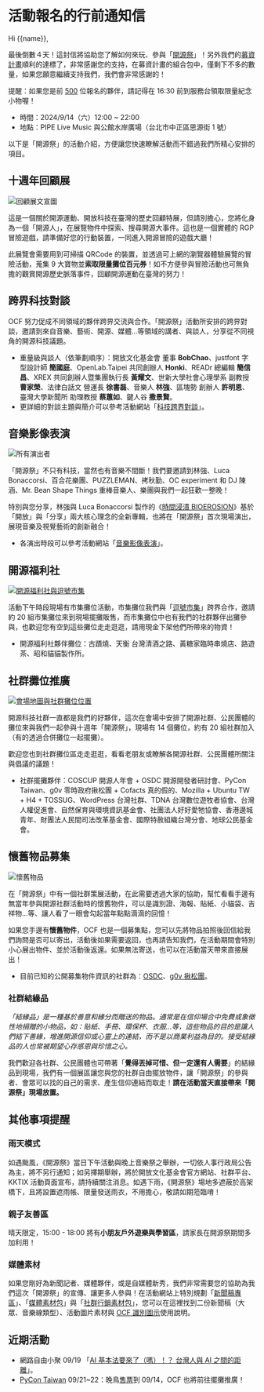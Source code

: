 # 活動報名的行前通知信

Hi {{name}},

最後倒數４天！這封信將協助您了解如何來玩、參與「[開源祭](https://10years.ocf.tw/)」！另外我們的[募資計畫](https://10years.ocf.tw/bioerosion.html)順利的達標了，非常感謝您的支持，在募資計畫的組合包中，僅剩下不多的數量，如果您願意繼續支持我們，我們會非常感謝的！

提醒：如果您是前 [500](https://ocftw.kktix.cc/events/festival2024) 位報名的夥伴，請記得在 16:30 前到服務台領取限量紀念小物喔！

- 時間：2024/9/14（六）12:00 ~ 22:00
- 地點：PIPE Live Music 與公館水岸廣場（台北市中正區思源街 1 號）

以下是「開源祭」的活動介紹，方便讓您快速瞭解活動而不錯過我們所精心安排的項目。

## 十週年回顧展

![回顧展文宣圖](https://10years.ocf.tw/img/ocf_10years_lookback_16x9.webp)

這是一個關於開源運動、開放科技在臺灣的歷史回顧特展，但請別擔心，您將化身為一個「開源人」，在展覽物件中探索、搜尋開源大事件。這也是一個實體的 RGP 冒險遊戲，請準備好您的行動裝置，一同進入開源冒險的遊戲大廳！

此展覽會需要用到可掃描 QRCode 的裝置，並透過可上網的瀏覽器體驗展覽的冒險活動，蒐集 9 大寶物並**索取限量攤位百元券**！如不方便參與冒險活動也可無負擔的觀賞開源歷史脈落事件，回顧開源運動在臺灣的努力！

## 跨界科技對談

OCF 努力促成不同領域的夥伴跨界交流與合作。「開源祭」活動所安排的跨界對談，邀請到來自音樂、藝術、開源、媒體…等領域的講者、與談人，分享從不同視角的開源科技議題。

- 重量級與談人（依筆劃順序）：開放文化基金會 董事 **BobChao**、justfont 字型設計師 **簡國庭**、OpenLab.Taipei 共同創辦人 **Honki**、READr 總編輯 **簡信昌**、XREX 共同創辦人暨集團執行長 **黃耀文**、世新大學社會心理學系 副教授 **曹家榮**、法律白話文 營運長 **徐書磊**、音樂人 **林強**、區塊勢 創辦人 **許明恩**、臺灣大學新聞所 助理教授 **蔡蕙如**、鍵人谷 **撒景賢**。
- 更詳細的對談主題與簡介可以參考活動網站「[科技跨界對談](https://10years.ocf.tw/#techtalk)」。

## 音樂影像表演

![所有演出者](https://10years.ocf.tw/img/all_performers.webp)

「開源祭」不只有科技，當然也有音樂不間斷！我們要邀請到林強、Luca Bonaccorsi、百合花樂團、PUZZLEMAN、拷秋勤、OC experiment 和 DJ 陳涵、Mr. Bean Shape Things 重棒音樂人、樂團與我們一起狂歡一整晚！

特別與您分享，林強與 Luca Bonaccorsi 製作的《[時間浸漬 BIOEROSION](https://10years.ocf.tw/bioerosion.html)》基於「開放」與「分享」兩大核心理念的全新專輯，也將在「開源祭」首次現場演出，展現音樂及視覺藝術的創新融合！

- 各演出時段可以參考活動網站「[音樂影像表演](https://10years.ocf.tw/#schedule)」。

## 開源福利社

[![開源福利社與逗號市集](https://10years.ocf.tw/img/ocf_10years_booth_fb.webp)](https://www.facebook.com/photo/?fbid=448793483920704&set=a.441257878007598)

活動下午時段現場有市集攤位活動，市集攤位我們與「[逗號市集](https://www.facebook.com/commamarket.tw)」跨界合作，邀請約 20 組市集攤位來到現場擺攤販售，而市集攤位中也有我們的社群夥伴出攤參與，也歡迎您有空到這些攤位走走逛逛，請用現金下架他們所帶來的物資！

- 開源福利社夥伴攤位：古蹟燒、天衡 台灣清酒之路、黃糖家臨時串燒店、路遊茶、昭和貓貓製作所。

## 社群攤位推廣

[![會場地圖與社群攤位位置](https://10years.ocf.tw/img/10years_maps_1643.webp)](https://10years.ocf.tw/img/10years_maps_1643.webp)

開源科技社群一直都是我們的好夥伴，這次在會場中安排了開源社群、公民團體的攤位來與我們一起參與十週年「開源祭」，現場有 14 個攤位，約有 20 組社群加入（有的透過合併攤位一起擺攤）。

歡迎您也到社群攤位區走走逛逛，看看老朋友或瞭解各開源社群、公民團體所關注與倡議的議題！

- 社群擺攤夥伴：COSCUP 開源人年會 + OSDC 開源開發者研討會、PyCon Taiwan、g0v 零時政府揪松團 + Cofacts 真的假的、Mozilla + Ubuntu TW + H4 + TOSSUG、WordPress 台灣社群、TDNA 台灣數位遊牧者協會、台灣人權促進會、自然保育與環境資訊基金會、社團法人好好愛牠協會、香港邊城青年、財團法人民間司法改革基金會、國際特赦組織台灣分會、地球公民基金會。

## 懷舊物品募集

![懷舊物品](https://10years.ocf.tw/img/edm_coscup_2009.webp)

在「開源祭」中有一個社群策展活動，在此需要透過大家的協助，幫忙看看手邊有無當年參與開源社群活動時的懷舊物件，可以是識別證、海報、貼紙、小貓袋、吉祥物…等、讓人看了一眼會勾起當年點點滴滴的回憶！

如果您手邊有**懷舊物件**，OCF 也是一個募集點，您可以先將物品拍照後回信給我們詢問是否可以寄出，活動後如果需要返回，也再請告知我們，在活動期間會特別小心展出物件、並於活動後返還。如果無法寄送，也可以在活動當天帶來直接展出！

- 目前已知的公開募集物件資訊的社群為：[OSDC](https://www.facebook.com/hsinchan.chien/posts/pfbid02HbECof2yEFnmMe7jupGKifGQCf9K6JNwm9Kb6j2JKQB9VP7vazZ83567HUhkzqdql)、[g0v 揪松團](https://g0v.hackmd.io/ryt6U6PxR1qUredizs7mKA)。

### 社群結緣品

_「結緣品」是一種基於善意和緣分而贈送的物品。通常是在信仰場合中免費或象徵性地捐贈的小物品，如：貼紙、手冊、環保杯、衣服…等，這些物品的目的是讓人們結下善緣，增進開源信仰或心靈上的連結，而不是以商業利益為目的。接受結緣品的人也常被期望心存感恩與珍惜之心。_

我們歡迎各社群、公民團體也可帶著「**覺得丟掉可惜、但一定還有人需要**」的結緣品到現場，我們有一個展區讓您與您的社群自由擺放物件，讓「開源祭」的參與者、會眾可以找的自己的需求、產生信仰連結而取走！**請在活動當天直接帶來「開源祭」現場放置。**

## 其他事項提醒

### 雨天模式

如遇颱風，《開源祭》當日下午活動與晚上音樂祭之舉辦，一切依人事行政局公告為主，將不另行通知；如另擇期舉辦，將於開放文化基金會官方網站、社群平台、KKTIX 活動頁面宣布，請持續關注消息。如遇下雨，《開源祭》場地多遮蔽於高架橋下，且將設置遮雨帳、限量發送雨衣，不用擔心，敬請如期蒞臨唷！

### 親子友善區

晴天限定，15:00 - 18:00 將有**小朋友戶外遊樂與學習區**，請家長在開源祭期間多加利用！

### 媒體素材

如果您剛好為新聞記者、媒體夥伴，或是自媒體新秀，我們非常需要您的協助為我們這次「開源祭」的宣傳、讓更多人參與！在活動網站上特別規劃「[新聞稿專區](https://10years.ocf.tw/press-release.html)」、「[媒體素材包](https://drive.google.com/drive/folders/1SvDD0q-4gnWg-r0KHiGzgvXwI6OrMrfz)」與「[社群行銷素材包](https://drive.google.com/drive/folders/10mx9WRLYVQU_RD9KPeNi0xjUErYNf5TM)」，您可以在這裡找到二份新聞稿（大眾、音樂線類型）、活動圖片素材與 [OCF 識別圖示](https://ocf.tw/mediakit/)使用說明。

## 近期活動

- 網路自由小聚 09/19 「[AI 基本法要來了（嗎）！？ 台灣人與 AI 之間的距離](https://ocftw.kktix.cc/events/internetfreedom-sep2024)」。
- [PyCon Taiwan](https://tw.pycon.org/) 09/21~22：晚鳥[售票](https://tw.pycon.org/2024/zh-hant/registration/tickets)到 09/14，OCF 也將前往擺攤推廣！
